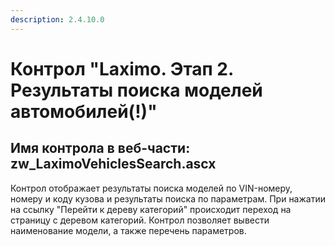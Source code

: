 ```yaml
---
description: 2.4.10.0
---
```


# Контрол "Laximo. Этап 2. Результаты поиска моделей автомобилей\(!\)"

## Имя контрола в веб-части: zw\_LaximoVehiclesSearch.ascx

Контрол отображает результаты поиска моделей по VIN-номеру, номеру и коду кузова и результаты поиска по параметрам. При нажатии на ссылку "Перейти к дереву категорий" происходит переход на страницу с деревом категорий. Контрол позволяет вывести наименование модели, а также перечень параметров.

